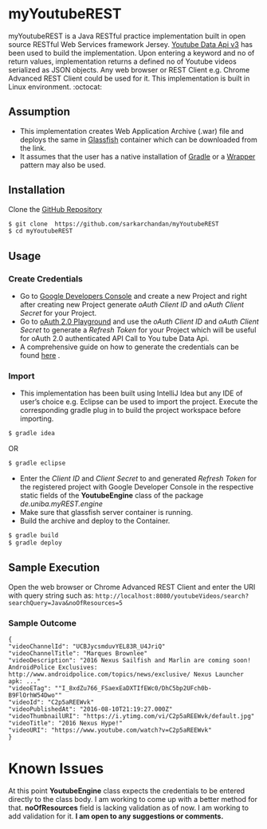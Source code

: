 # myYoutubeREST

myYoutubeREST is a Java RESTful practice implementation built in open source RESTful Web Services framework Jersey. [Youtube Data Api v3](https://developers.google.com/youtube/v3/) has been used to build the implementation. Upon entering a keyword and no of return values,  implementation returns a defined no of Youtube videos serialized as JSON objects. Any web browser or REST Client e.g. Chrome Advanced REST Client could be used for it. This implementation is built in Linux environment. :octocat:
## Assumption
- This implementation creates Web Application Archive (.war) file and deploys the same in [Glassfish](https://glassfish.java.net/) container which can be downloaded from the link.
- It assumes that the user has a native installation of [Gradle](https://gradle.org/) or a [Wrapper](https://docs.gradle.org/current/userguide/gradle_wrapper.html) pattern may also be used.

## Installation

Clone the [GitHub Repository](https://github.com/sarkarchandan/myYoutubeREST) 
```sh
$ git clone  https://github.com/sarkarchandan/myYoutubeREST
$ cd myYoutubeREST
```
## Usage
### Create Credentials
- Go to [Google Developers Console](https://console.developers.google.com)  and create a new Project and right after creating new Project generate _oAuth Client ID_ and _oAuth Client Secret_ for your Project. 
- Go to [oAuth 2.0 Playground](https://developers.google.com/oauthplayground/) and use the _oAuth Client ID_ and _oAuth Client Secret_ to generate a _Refresh Token_ for your Project which will be useful for oAuth 2.0 authenticated API Call to You tube Data Api. 
- A comprehensive guide on how to generate the credentials can be found [here](https://youtu.be/ADLmRWZqFOI?list=PLKHNxdZZDQH9Pd-76u1KNZkxvHhXDMxwq) .

### Import
- This implementation has been built using IntelliJ Idea but any IDE of user’s choice e.g. Eclipse can be used to import the project. Execute the corresponding gradle plug in to build the project workspace before importing.
```sh
$ gradle idea
```
OR
```sh
$ gradle eclipse
```
- Enter the _Client ID_ and _Client Secret_ to and generated _Refresh Token_ for the registered project with Google      Developer Console in the respective static fields of the **YoutubeEngine** class of the package _de.uniba.myREST.engine_
- Make sure that glassfish server container is running.
- Build the archive and deploy to the Container.
```sh
$ gradle build
$ gradle deploy
```
## Sample Execution
Open the web browser or Chrome Advanced REST Client and enter the URI with query string such as: `http://localhost:8080/youtubeVideos/search?searchQuery=Java&noOfResources=5`
### Sample Outcome
 ```
 {
"videoChannelId": "UCBJycsmduvYEL83R_U4JriQ"
"videoChannelTitle": "Marques Brownlee"
"videoDescription": "2016 Nexus Sailfish and Marlin are coming soon! AndroidPolice Exclusives: http://www.androidpolice.com/topics/news/exclusive/ Nexus Launcher apk: ..."
"videoETag": ""I_8xdZu766_FSaexEaDXTIfEWc0/DhC5bp2UFch0b-B9FlOrhW54Dwo""
"videoId": "C2p5aREEWvk"
"videoPublishedAt": "2016-08-10T21:19:27.000Z"
"videoThumbnailURI": "https://i.ytimg.com/vi/C2p5aREEWvk/default.jpg"
"videoTitle": "2016 Nexus Hype!"
"videoURI": "https://www.youtube.com/watch?v=C2p5aREEWvk"
}
```
# Known Issues
At this point **YoutubeEngine** class expects the credentials to be entered directly to the class body. I am working to come up with a better method for that.
**noOfResources** field is lacking validation as of now. I am working to add validation for it.
**I am open to any suggestions or comments.**
